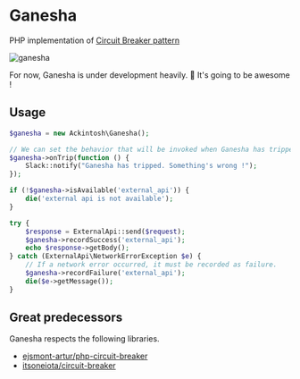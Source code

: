 # Ganesha

PHP implementation of [Circuit Breaker pattern](http://martinfowler.com/bliki/CircuitBreaker.html)

![ganesha](https://dl.dropboxusercontent.com/u/22083548/ganesha.png)

For now, Ganesha is under development heavily. :muscle:
It's going to be awesome !

## Usage

```php
$ganesha = new Ackintosh\Ganesha();

// We can set the behavior that will be invoked when Ganesha has tripped.
$ganesha->onTrip(function () {
    Slack::notify("Ganesha has tripped. Something's wrong !");
});

if (!$ganesha->isAvailable('external_api')) {
    die('external api is not available');
}

try {
    $response = ExternalApi::send($request);
    $ganesha->recordSuccess('external_api');
    echo $response->getBody();
} catch (ExternalApi\NetworkErrorException $e) {
    // If a network error occurred, it must be recorded as failure.
    $ganesha->recordFailure('external_api');
    die($e->getMessage());
}
```

## Great predecessors

Ganesha respects the following libraries.

- [ejsmont-artur/php-circuit-breaker](https://github.com/ejsmont-artur/php-circuit-breaker)
- [itsoneiota/circuit-breaker](https://github.com/itsoneiota/circuit-breaker)


